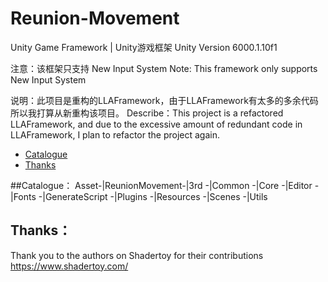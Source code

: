 # Reunion-Movement
Unity Game Framework | Unity游戏框架
Unity Version 6000.1.10f1

注意：该框架只支持 New Input System
Note: This framework only supports New Input System

说明：此项目是重构的LLAFramework，由于LLAFramework有太多的多余代码所以我打算从新重构该项目。
Describe：This project is a refactored LLAFramework, and due to the excessive amount of redundant code in LLAFramework, I plan to refactor the project again.

- [Catalogue](#Catalogue)
- [Thanks](#Thanks)

##Catalogue：<a name="Catalogue"></a>
Asset-|ReunionMovement-|3rd
                      -|Common
                      -|Core
                      -|Editor
                      -|Fonts
                      -|GenerateScript
                      -|Plugins
                      -|Resources
                      -|Scenes
                      -|Utils

## Thanks：<a name="Thanks"></a>

Thank you to the authors on Shadertoy for their contributions
https://www.shadertoy.com/<br>
